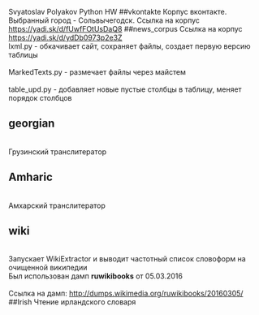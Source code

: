 Svyatoslav Polyakov
Python HW
##vkontakte 
Корпус вконтакте. Выбранный город - Сольвычегодск.
Ссылка на корпус https://yadi.sk/d/fUwfFOtUsDaQ8
##news_corpus
Ссылка на корпус https://yadi.sk/d/ydDb0973p2e3Z
<br>lxml.py - обкачивает сайт, сохраняет файлы, создает первую версию таблицы<br />
<br>MarkedTexts.py - размечает файлы через майстем<br />
<br>table_upd.py - добавляет новые пустые столбцы в таблицу, меняет порядок столбцов<br />
## georgian
<br>Грузинский транслитератор
## Amharic
<br>Амхарский транслитератор
## wiki
<br>Запускает WikiExtractor и выводит частотный список словоформ на очищенной википедии
<br>Был использован дамп <b>ruwikibooks</b> от 05.03.2016<br />
<br>Ссылка на дамп: http://dumps.wikimedia.org/ruwikibooks/20160305/
##Irish
Чтение ирландского словаря
